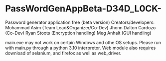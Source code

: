 # PassWordGenAppBeta-D34D_L0CK-
Password generator application free (beta version)
Creators/developers:
Mohammad Asim (Team Lead&Organizer/Co-Dev)
Jhonn Dalton Cardozo (Co-Dev)
Ryan Stoots (Encryption handling)
Meg Anhalt (GUI handling)

main.exe may not work on certain Windows and othe OS setups. Please run with main.py through a python 3.10 interpretor.
Web module also requires download of selanium, and firefox as well as web_driver.
